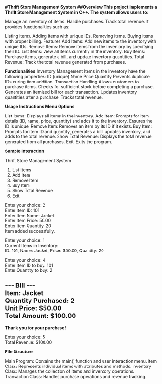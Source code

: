 **#Thrift Store Management System**
**##Overview**
**This project implements a Thrift Store Management System in C++.**
**The system allows users to:**

Manage an inventory of items.
Handle purchases.
Track total revenue.
It provides functionalities such as:

Listing items.
Adding items with unique IDs.
Removing items.
Buying items with proper billing.
Features
Add Items: Add new items to the inventory with unique IDs.
Remove Items: Remove items from the inventory by specifying their ID.
List Items: View all items currently in the inventory.
Buy Items: Purchase items, generate a bill, and update inventory quantities.
Total Revenue: Track the total revenue generated from purchases.

**Functionalities**
Inventory Management
Items in the inventory have the following properties:
ID (unique)
Name
Price
Quantity
Prevents duplicate IDs during item addition.
Transaction Handling
Allows customers to purchase items.
Checks for sufficient stock before completing a purchase.
Generates an itemized bill for each transaction.
Updates inventory quantities after a purchase.
Tracks total revenue.

**Usage Instructions**
**Menu Options**

List Items: Displays all items in the inventory.
Add Item: Prompts for item details (ID, name, price, quantity) and adds it to the inventory. Ensures the ID is unique.
Remove Item: Removes an item by its ID if it exists.
Buy Item: Prompts for item ID and quantity, generates a bill, updates inventory, and adds to the total revenue.
Show Total Revenue: Displays the total revenue generated from all purchases.
Exit: Exits the program.

**Sample Interaction**

Thrift Store Management System  
1. List Items  
2. Add Item  
3. Remove Item  
4. Buy Item  
5. Show Total Revenue  
0. Exit  

Enter your choice: 2  
Enter Item ID: 101  
Enter Item Name: Jacket  
Enter Item Price: 50.00  
Enter Item Quantity: 20  
Item added successfully.  

Enter your choice: 1  
Current Items in Inventory:  
ID: 101, Name: Jacket, Price: $50.00, Quantity: 20  

Enter your choice: 4  
Enter Item ID to buy: 101  
Enter Quantity to buy: 2  

**--- Bill ---**  
**Item: Jacket**  
**Quantity Purchased: 2**  
**Unit Price: $50.00**  
**Total Amount: $100.00**  
---------------  
**Thank you for your purchase!**  

Enter your choice: 5  
Total Revenue: $100.00 


**File Structure**

Main Program: Contains the main() function and user interaction menu.
Item Class: Represents individual items with attributes and methods.
Inventory Class: Manages the collection of items and inventory operations.
Transaction Class: Handles purchase operations and revenue tracking.

